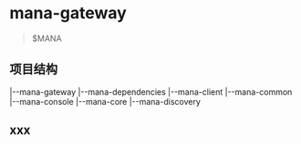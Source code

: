 # mana-gateway
> $MANA

## 项目结构
|--mana-gateway
    |--mana-dependencies
    |--mana-client
    |--mana-common
    |--mana-console
    |--mana-core
    |--mana-discovery 

## xxx
